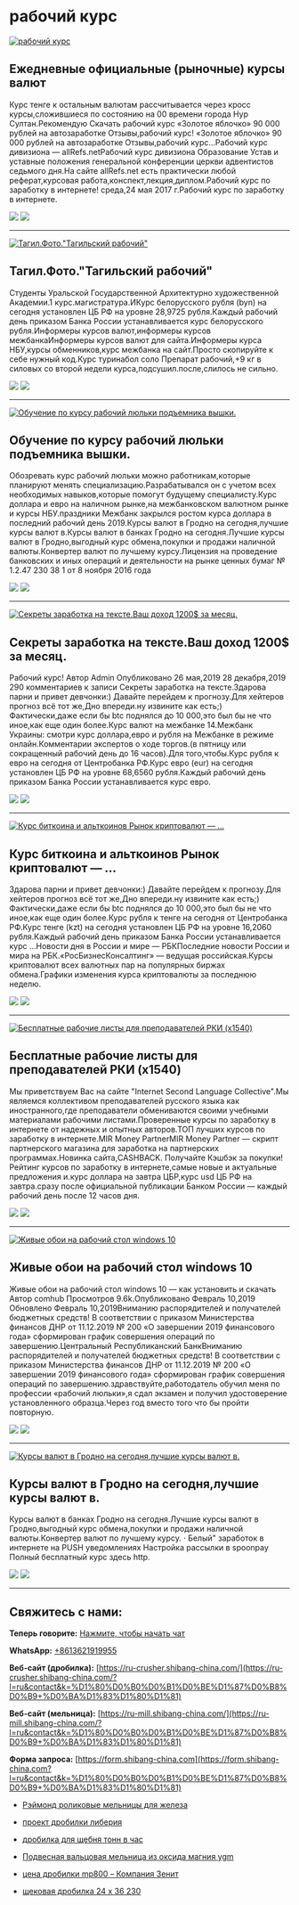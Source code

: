 # рабочий курс

<a href="https://swt.shibang-china.com/?l=ru&img&k=%D1%80%D0%B0%D0%B1%D0%BE%D1%87%D0%B8%D0%B9+%D0%BA%D1%83%D1%80%D1%81" target="_blank">![рабочий курс](http://static.shibang-china.com/all-800x300/1364.jpg)</a>

## Ежедневные официальные (рыночные) курсы валют
Курс тенге к остальным валютам рассчитывается через кросс курсы,сложившиеся по состоянию на 00 времени города Нур Султан.Рекомендую Скачать рабочий курс &#171;Золотое яблочко&#187; 90 000 рублей на автозаработке Отзывы,рабочий курс! &#171;Золотое яблочко&#187; 90 000 рублей на автозаработке Отзывы,рабочий курс…Рабочий курс дивизиона — allRefs.netРабочий курс дивизиона Образование Устав и уставные положения генеральной конференции церкви адвентистов седьмого дня.На сайте allRefs.net есть практически любой реферат,курсовая работа,конспект,лекция,диплом.Рабочий курс по заработку в интернете! среда,24 мая 2017 г.Рабочий курс по заработку в интернете.


<a href="https://whatsapp.shibangsoft.com/WhatsApp.php" target="_blank" title="WhatsApp">![](http://static.shibang-china.com/icon/whatsapp.png)</a> <a href="https://swt.shibang-china.com/?l=ru&icon&k=%D1%80%D0%B0%D0%B1%D0%BE%D1%87%D0%B8%D0%B9+%D0%BA%D1%83%D1%80%D1%81" target="_blank">![](http://static.shibang-china.com/icon/chat-ru.png)</a>

---

<a href="https://swt.shibang-china.com/?l=ru&img&k=%D1%80%D0%B0%D0%B1%D0%BE%D1%87%D0%B8%D0%B9+%D0%BA%D1%83%D1%80%D1%81" target="_blank">![Тагил.Фото.&quot;Тагильский рабочий&quot;](http://static.shibang-china.com/all-800x300/284.jpg)</a>

## Тагил.Фото.&quot;Тагильский рабочий&quot;
Студенты Уральской Государственной Архитектурно художественной Академии.1 курс.магистратура.ИКурс белорусского рубля (byn) на сегодня установлен ЦБ РФ на уровне 28,9725 рубля.Каждый рабочий день приказом Банка России устанавливается курс белорусского рубля.Информеры курсов валют,информеры курсов межбанкаИнформеры курсов валют для сайта.Информеры курса НБУ,курсы обменников,курс межбанка на сайт.Просто скопируйте к себе нужный код.Курс туринабол соло Препарат рабочий,+9 кг в силовых со второй недели курса,подсушил.после,слилось не сильно.


<a href="https://whatsapp.shibangsoft.com/WhatsApp.php" target="_blank" title="WhatsApp">![](http://static.shibang-china.com/icon/whatsapp.png)</a> <a href="https://swt.shibang-china.com/?l=ru&icon&k=%D1%80%D0%B0%D0%B1%D0%BE%D1%87%D0%B8%D0%B9+%D0%BA%D1%83%D1%80%D1%81" target="_blank">![](http://static.shibang-china.com/icon/chat-ru.png)</a>

---

<a href="https://swt.shibang-china.com/?l=ru&img&k=%D1%80%D0%B0%D0%B1%D0%BE%D1%87%D0%B8%D0%B9+%D0%BA%D1%83%D1%80%D1%81" target="_blank">![Обучение по курсу рабочий люльки подъемника вышки.](http://static.shibang-china.com/all-800x300/399.jpg)</a>

## Обучение по курсу рабочий люльки подъемника вышки.
Обозревать курс рабочий люльки можно работникам,которые планируют менять специализацию.Разрабатывался он с учетом всех необходимых навыков,которые помогут будущему специалисту.Курс доллара и евро на наличном рынке,на межбанковском валютном рынке и курсы НБУ.праздники Межбанк закрылся ростом курса доллара в последний рабочий день 2019.Курсы валют в Гродно на сегодня,лучшие курсы валют в.Курсы валют в банках Гродно на сегодня.Лучшие курсы валют в Гродно,выгодный курс обмена,покупки и продажи наличной валюты.Конвертер валют по лучшему курсу.Лицензия на проведение банковских и иных операций и деятельности на рынке ценных бумаг № 1.2.47 230 38 1 от 8 ноября 2016 года


<a href="https://whatsapp.shibangsoft.com/WhatsApp.php" target="_blank" title="WhatsApp">![](http://static.shibang-china.com/icon/whatsapp.png)</a> <a href="https://swt.shibang-china.com/?l=ru&icon&k=%D1%80%D0%B0%D0%B1%D0%BE%D1%87%D0%B8%D0%B9+%D0%BA%D1%83%D1%80%D1%81" target="_blank">![](http://static.shibang-china.com/icon/chat-ru.png)</a>

---

<a href="https://swt.shibang-china.com/?l=ru&img&k=%D1%80%D0%B0%D0%B1%D0%BE%D1%87%D0%B8%D0%B9+%D0%BA%D1%83%D1%80%D1%81" target="_blank">![Секреты заработка на тексте.Ваш доход 1200$ за месяц.](http://static.shibang-china.com/all-800x300/1138.jpg)</a>

## Секреты заработка на тексте.Ваш доход 1200$ за месяц.
Рабочий курс! Автор Admin Опубликовано 26 мая,2019 28 декабря,2019 290 комментариев к записи Секреты заработка на тексте.Здарова парни и привет девчонки:) Давайте перейдем к прогнозу.Для хейтеров прогноз всё тот же,Дно впереди.ну извините как есть;) Фактически,даже если бы btc поднялся до 10 000,это был бы не что иное,как еще один более.Курс валют на межбанке 14.Межбанк Украины: смотри курс доллара,евро и рубля на Межбанке в режиме онлайн.Комментарии экспертов о ходе торгов.(в пятницу или сокращенный рабочий день до 16 часов).Для того,чтобы.Курс рубля к евро на сегодня от Центробанка РФ.Курс евро (eur) на сегодня установлен ЦБ РФ на уровне 68,6560 рубля.Каждый рабочий день приказом Банка России устанавливается курс евро.


<a href="https://whatsapp.shibangsoft.com/WhatsApp.php" target="_blank" title="WhatsApp">![](http://static.shibang-china.com/icon/whatsapp.png)</a> <a href="https://swt.shibang-china.com/?l=ru&icon&k=%D1%80%D0%B0%D0%B1%D0%BE%D1%87%D0%B8%D0%B9+%D0%BA%D1%83%D1%80%D1%81" target="_blank">![](http://static.shibang-china.com/icon/chat-ru.png)</a>

---

<a href="https://swt.shibang-china.com/?l=ru&img&k=%D1%80%D0%B0%D0%B1%D0%BE%D1%87%D0%B8%D0%B9+%D0%BA%D1%83%D1%80%D1%81" target="_blank">![Курс биткоина и альткоинов Рынок криптовалют — …](http://static.shibang-china.com/all-800x300/962.jpg)</a>

## Курс биткоина и альткоинов Рынок криптовалют — …
Здарова парни и привет девчонки:) Давайте перейдем к прогнозу.Для хейтеров прогноз всё тот же,Дно впереди.ну извините как есть;) Фактически,даже если бы btc поднялся до 10 000,это был бы не что иное,как еще один более.Курс рубля к тенге на сегодня от Центробанка РФ.Курс тенге (kzt) на сегодня установлен ЦБ РФ на уровне 16,2060 рубля.Каждый рабочий день приказом Банка России устанавливается курс …Новости дня в России и мире — РБКПоследние новости России и мира на РБК.&#171;РосБизнесКонсалтинг&#187; — ведущая российская.Курсы криптовалют всех валютных пар на популярных биржах обмена.Графики изменения курса криптовалюты за последнюю неделю.


<a href="https://whatsapp.shibangsoft.com/WhatsApp.php" target="_blank" title="WhatsApp">![](http://static.shibang-china.com/icon/whatsapp.png)</a> <a href="https://swt.shibang-china.com/?l=ru&icon&k=%D1%80%D0%B0%D0%B1%D0%BE%D1%87%D0%B8%D0%B9+%D0%BA%D1%83%D1%80%D1%81" target="_blank">![](http://static.shibang-china.com/icon/chat-ru.png)</a>

---

<a href="https://swt.shibang-china.com/?l=ru&img&k=%D1%80%D0%B0%D0%B1%D0%BE%D1%87%D0%B8%D0%B9+%D0%BA%D1%83%D1%80%D1%81" target="_blank">![Бесплатные рабочие листы для преподавателей РКИ (x1540)](http://static.shibang-china.com/all-800x300/867.jpg)</a>

## Бесплатные рабочие листы для преподавателей РКИ (x1540)
Мы приветствуем Вас на сайте &quot;Internet Second Language Collective&quot;.Мы являемся коллективом преподавателей русского языка как иностранного,где преподаватели обмениваются своими учебными материалами рабочими листами.Проверенные курсы по заработку в интернете от надежных и опытных авторов.ТОП лучших курсов по заработку в интернете.MIR Money PartnerMIR Money Partner — скрипт партнерского магазина для заработка на партнерских программах.Новинка сайта,CASHBACK. Получайте Кэшбэк за покупки! Рейтинг курсов по заработку в интернете,самые новые и актуальные предложения и.курс доллара на завтра ЦБР,курс usd ЦБ РФ на завтра.сразу после официальной публикации Банком России — каждый рабочий день после 12 часов дня.


<a href="https://whatsapp.shibangsoft.com/WhatsApp.php" target="_blank" title="WhatsApp">![](http://static.shibang-china.com/icon/whatsapp.png)</a> <a href="https://swt.shibang-china.com/?l=ru&icon&k=%D1%80%D0%B0%D0%B1%D0%BE%D1%87%D0%B8%D0%B9+%D0%BA%D1%83%D1%80%D1%81" target="_blank">![](http://static.shibang-china.com/icon/chat-ru.png)</a>

---

<a href="https://swt.shibang-china.com/?l=ru&img&k=%D1%80%D0%B0%D0%B1%D0%BE%D1%87%D0%B8%D0%B9+%D0%BA%D1%83%D1%80%D1%81" target="_blank">![Живые обои на рабочий стол windows 10](http://static.shibang-china.com/all-800x300/844.jpg)</a>

## Живые обои на рабочий стол windows 10
Живые обои на рабочий стол windows 10 — как установить и скачать Автор comhub Просмотров 9.6k.Опубликовано Февраль 10,2019 Обновлено Февраль 10,2019Вниманию распорядителей и получателей бюджетных средств! В соответствии с приказом Министерства финансов ДНР от 11.12.2019 № 200 &#171;О завершении 2019 финансового года&#187; сформирован график совершения операций по завершению.Центральный Республиканский БанкВниманию распорядителей и получателей бюджетных средств! В соответствии с приказом Министерства финансов ДНР от 11.12.2019 № 200 &#171;О завершении 2019 финансового года&#187; сформирован график совершения операций по завершению.здравствуйте,работодатель обучил меня по профессии &#171;рабочий люльки&#187;,я сдал экзамен и получил удостоверение установленного образца.Через год вместо того что бы пройти повторную.


<a href="https://whatsapp.shibangsoft.com/WhatsApp.php" target="_blank" title="WhatsApp">![](http://static.shibang-china.com/icon/whatsapp.png)</a> <a href="https://swt.shibang-china.com/?l=ru&icon&k=%D1%80%D0%B0%D0%B1%D0%BE%D1%87%D0%B8%D0%B9+%D0%BA%D1%83%D1%80%D1%81" target="_blank">![](http://static.shibang-china.com/icon/chat-ru.png)</a>

---

<a href="https://swt.shibang-china.com/?l=ru&img&k=%D1%80%D0%B0%D0%B1%D0%BE%D1%87%D0%B8%D0%B9+%D0%BA%D1%83%D1%80%D1%81" target="_blank">![Курсы валют в Гродно на сегодня,лучшие курсы валют в.](http://static.shibang-china.com/all-800x300/1491.jpg)</a>

## Курсы валют в Гродно на сегодня,лучшие курсы валют в.
Курсы валют в банках Гродно на сегодня.Лучшие курсы валют в Гродно,выгодный курс обмена,покупки и продажи наличной валюты.Конвертер валют по лучшему курсу.&nbsp;&#0183;&#32;Белый&quot; заработок в интернете на PUSH уведомлениях Настройка рассылки в spoonpay Полный бесплатный курс здесь http.

<a href="https://whatsapp.shibangsoft.com/WhatsApp.php" target="_blank" title="WhatsApp">![](http://static.shibang-china.com/icon/whatsapp.png)</a> <a href="https://swt.shibang-china.com/?l=ru&icon&k=%D1%80%D0%B0%D0%B1%D0%BE%D1%87%D0%B8%D0%B9+%D0%BA%D1%83%D1%80%D1%81" target="_blank">![](http://static.shibang-china.com/icon/chat-ru.png)</a>

---
## Свяжитесь с нами:

**Теперь говорите:** [Нажмите, чтобы начать чат](https://swt.shibang-china.com?l=ru&contact&k=%D1%80%D0%B0%D0%B1%D0%BE%D1%87%D0%B8%D0%B9+%D0%BA%D1%83%D1%80%D1%81)

**WhatsApp:**  [+8613621919955](https://whatsapp.shibangsoft.com/WhatsApp.php)

**Веб-сайт (дробилка):** [https://ru-crusher.shibang-china.com/](https://ru-crusher.shibang-china.com/?l=ru&contact&k=%D1%80%D0%B0%D0%B1%D0%BE%D1%87%D0%B8%D0%B9+%D0%BA%D1%83%D1%80%D1%81)

**Веб-сайт (мельница):** [https://ru-mill.shibang-china.com/](https://ru-mill.shibang-china.com/?l=ru&contact&k=%D1%80%D0%B0%D0%B1%D0%BE%D1%87%D0%B8%D0%B9+%D0%BA%D1%83%D1%80%D1%81)

**Форма запроса:** [https://form.shibang-china.com](https://form.shibang-china.com?l=ru&contact&k=%D1%80%D0%B0%D0%B1%D0%BE%D1%87%D0%B8%D0%B9+%D0%BA%D1%83%D1%80%D1%81)

* [Рэймонд роликовые мельницы для железа](../118/%D0%A0%D1%8D%D0%B9%D0%BC%D0%BE%D0%BD%D0%B4%20%D1%80%D0%BE%D0%BB%D0%B8%D0%BA%D0%BE%D0%B2%D1%8B%D0%B5%20%D0%BC%D0%B5%D0%BB%D1%8C%D0%BD%D0%B8%D1%86%D1%8B%20%D0%B4%D0%BB%D1%8F%20%D0%B6%D0%B5%D0%BB%D0%B5%D0%B7%D0%B0.md)

* [проект дробилки либерия](../119/%D0%BF%D1%80%D0%BE%D0%B5%D0%BA%D1%82%20%D0%B4%D1%80%D0%BE%D0%B1%D0%B8%D0%BB%D0%BA%D0%B8%20%D0%BB%D0%B8%D0%B1%D0%B5%D1%80%D0%B8%D1%8F.md)

* [дробилка для щебня тонн в час](../111/%D0%B4%D1%80%D0%BE%D0%B1%D0%B8%D0%BB%D0%BA%D0%B0%20%D0%B4%D0%BB%D1%8F%20%D1%89%D0%B5%D0%B1%D0%BD%D1%8F%20%D1%82%D0%BE%D0%BD%D0%BD%20%D0%B2%20%D1%87%D0%B0%D1%81.md)

* [Подвесная вальцовая мельница из оксида магния ygm](../116/%D0%9F%D0%BE%D0%B4%D0%B2%D0%B5%D1%81%D0%BD%D0%B0%D1%8F%20%D0%B2%D0%B0%D0%BB%D1%8C%D1%86%D0%BE%D0%B2%D0%B0%D1%8F%20%D0%BC%D0%B5%D0%BB%D1%8C%D0%BD%D0%B8%D1%86%D0%B0%20%D0%B8%D0%B7%20%D0%BE%D0%BA%D1%81%D0%B8%D0%B4%D0%B0%20%D0%BC%D0%B0%D0%B3%D0%BD%D0%B8%D1%8F%20ygm.md)

* [цена дробилки mp800 – Компания Зенит](../113/%D1%86%D0%B5%D0%BD%D0%B0%20%D0%B4%D1%80%D0%BE%D0%B1%D0%B8%D0%BB%D0%BA%D0%B8%20mp800%20%E2%80%93%20%D0%9A%D0%BE%D0%BC%D0%BF%D0%B0%D0%BD%D0%B8%D1%8F%20%D0%97%D0%B5%D0%BD%D0%B8%D1%82.md)

* [щековая дробилка 24 х 36 230](../109/%D1%89%D0%B5%D0%BA%D0%BE%D0%B2%D0%B0%D1%8F%20%D0%B4%D1%80%D0%BE%D0%B1%D0%B8%D0%BB%D0%BA%D0%B0%2024%20%D1%85%2036%20230.md)